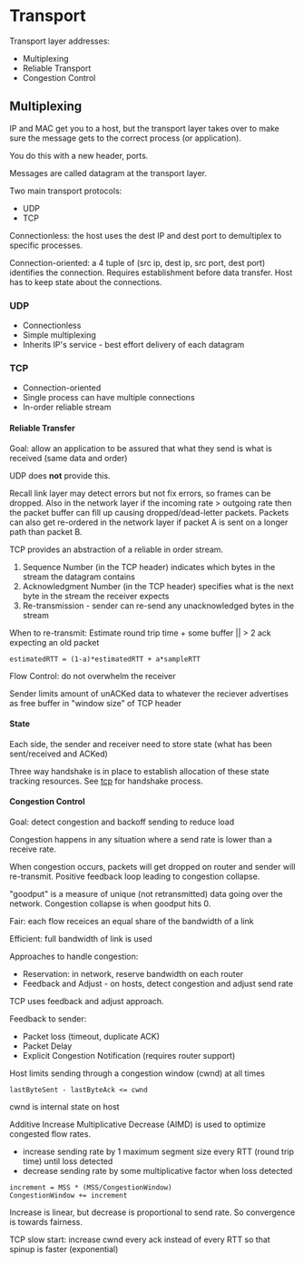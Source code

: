 # Transport

Transport layer addresses:

- Multiplexing
- Reliable Transport
- Congestion Control

## Multiplexing

IP and MAC get you to a host, but the transport layer takes over to make sure
the message gets to the correct process (or application).

You do this with a new header, ports.

Messages are called datagram at the transport layer.

Two main transport protocols:

- UDP
- TCP

Connectionless: the host uses the dest IP and dest port to demultiplex to
specific processes.

Connection-oriented: a 4 tuple of (src ip, dest ip, src port, dest port)
identifies the connection. Requires establishment before data transfer. Host has
to keep state about the connections.

### UDP

- Connectionless
- Simple multiplexing
- Inherits IP's service - best effort delivery of each datagram

### TCP

- Connection-oriented
- Single process can have multiple connections
- In-order reliable stream

#### Reliable Transfer

Goal: allow an application to be assured that what they send is what is received
(same data and order)

UDP does **not** provide this.

Recall link layer may detect errors but not fix errors, so frames can be
dropped. Also in the network layer if the incoming rate > outgoing rate then the
packet buffer can fill up causing dropped/dead-letter packets. Packets can also
get re-ordered in the network layer if packet A is sent on a longer path than
packet B.

TCP provides an abstraction of a reliable in order stream.

1. Sequence Number (in the TCP header) indicates which bytes in the stream the
   datagram contains
2. Acknowledgment Number (in the TCP header) specifies what is the next byte in
   the stream the receiver expects
3. Re-transmission - sender can re-send any unacknowledged bytes in the stream

When to re-transmit: Estimate round trip time + some buffer || > 2 ack
expecting an old packet

`estimatedRTT = (1-a)*estimatedRTT + a*sampleRTT`

Flow Control: do not overwhelm the receiver

Sender limits amount of unACKed data to whatever the reciever advertises as free
buffer in "window size" of TCP header

#### State

Each side, the sender and receiver need to store state (what has been
sent/received and ACKed)

Three way handshake is in place to establish allocation of these state tracking
resources. See [tcp](./tcp.md) for handshake process.

#### Congestion Control

Goal: detect congestion and backoff sending to reduce load

Congestion happens in any situation where a send rate is lower than a receive
rate.

When congestion occurs, packets will get dropped on router and sender will
re-transmit. Positive feedback loop leading to congestion collapse.

"goodput" is a measure of unique (not retransmitted) data going over the
network. Congestion collapse is when goodput hits 0.

Fair: each flow receices an equal share of the bandwidth of a link

Efficient: full bandwidth of link is used

Approaches to handle congestion:

- Reservation: in network, reserve bandwidth on each router
- Feedback and Adjust - on hosts, detect congestion and adjust send rate

TCP uses feedback and adjust approach.

Feedback to sender:

- Packet loss (timeout, duplicate ACK)
- Packet Delay
- Explicit Congestion Notification (requires router support)

Host limits sending through a congestion window (cwnd) at all times

`lastByteSent - lastByteAck <= cwnd`

cwnd is internal state on host

Additive Increase Multiplicative Decrease (AIMD) is used to optimize congested
flow rates.

- increase sending rate by 1 maximum segment size every RTT (round trip time) until loss detected
- decrease sending rate by some multiplicative factor when loss detected

```
increment = MSS * (MSS/CongestionWindow)
CongestionWindow += increment
```

Increase is linear, but decrease is proportional to send rate. So convergence is
towards fairness.

TCP slow start: increase cwnd every ack instead of every RTT so that spinup is
faster (exponential)
